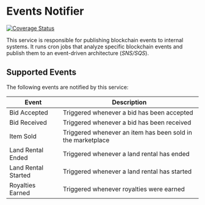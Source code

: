 # Events Notifier

[![Coverage Status](https://coveralls.io/repos/github/decentraland/events-notifier/badge.svg)](https://coveralls.io/github/decentraland/events-notifier)

This service is responsible for publishing blockchain events to internal systems. It runs cron jobs that analyze specific blockchain events and publish them to an event-driven architecture (_SNS/SQS_).

## Supported Events

The following events are notified by this service:

| Event               | Description                                                 |
| ------------------- | ----------------------------------------------------------- |
| Bid Accepted        | Triggered whenever a bid has been accepted                  |
| Bid Received        | Triggered whenever a bid has been received                  |
| Item Sold           | Triggered whenever an item has been sold in the marketplace |
| Land Rental Ended   | Triggered whenever a land rental has ended                  |
| Land Rental Started | Triggered whenever a land rental has started                |
| Royalties Earned    | Triggered whenever royalties were earned                    |
